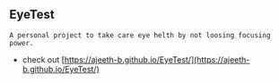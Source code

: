 ## EyeTest

    A personal project to take care eye helth by not loosing focusing power.

- check out [https://ajeeth-b.github.io/EyeTest/](https://ajeeth-b.github.io/EyeTest/)
